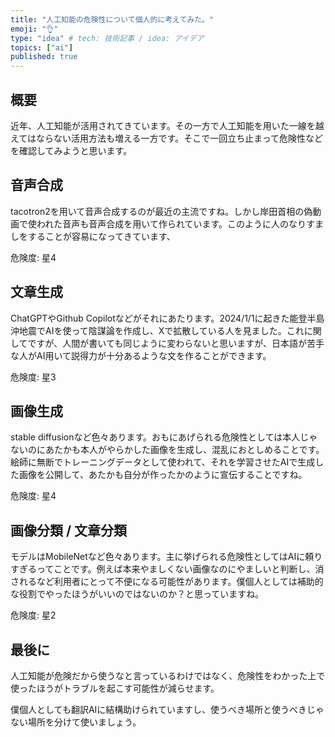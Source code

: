 ```yaml
---
title: "人工知能の危険性について個人的に考えてみた。"
emoji: "👌"
type: "idea" # tech: 技術記事 / idea: アイデア
topics: ["ai"]
published: true
---
```


## 概要
近年、人工知能が活用されてきています。その一方で人工知能を用いた一線を越えてはならない活用方法も増える一方です。そこで一回立ち止まって危険性などを確認してみようと思います。

## 音声合成
tacotron2を用いて音声合成するのが最近の主流ですね。しかし岸田首相の偽動画で使われた音声も音声合成を用いて作られています。このように人のなりすましをすることが容易になってきています、

危険度: 星4

## 文章生成
ChatGPTやGithub Copilotなどがそれにあたります。2024/1/1に起きた能登半島沖地震でAIを使って陰謀論を作成し、Xで拡散している人を見ました。これに関してですが、人間が書いても同じように変わらないと思いますが、日本語が苦手な人がAI用いて説得力が十分あるような文を作ることができます。

危険度: 星3

## 画像生成
stable diffusionなど色々あります。おもにあげられる危険性としては本人じゃないのにあたかも本人がやらかした画像を生成し、混乱におとしめることです。絵師に無断でトレーニングデータとして使われて、それを学習させたAIで生成した画像を公開して、あたかも自分が作ったかのように宣伝することですね。

危険度: 星4

## 画像分類 / 文章分類
モデルはMobileNetなど色々あります。主に挙げられる危険性としてはAIに頼りすぎるってことです。例えば本来やましくない画像なのにやましいと判断し、消されるなど利用者にとって不便になる可能性があります。僕個人としては補助的な役割でやったほうがいいのではないのか？と思っていますね。

危険度: 星2

## 最後に
人工知能が危険だから使うなと言っているわけではなく、危険性をわかった上で使ったほうがトラブルを起こす可能性が減らせます。

僕個人としても翻訳AIに結構助けられていますし、使うべき場所と使うべきじゃない場所を分けて使いましょう。
